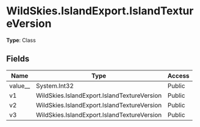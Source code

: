 ﻿# WildSkies.IslandExport.IslandTextureVersion

**Type**: Class

## Fields

| Name | Type | Access |
|------|------|--------|
| value__ | System.Int32 | Public |
| v1 | WildSkies.IslandExport.IslandTextureVersion | Public |
| v2 | WildSkies.IslandExport.IslandTextureVersion | Public |
| v3 | WildSkies.IslandExport.IslandTextureVersion | Public |

